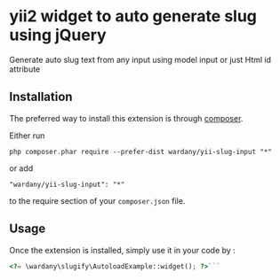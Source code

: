 yii2 widget to auto generate slug using jQuery
==============================================
Generate auto slug text from any input using model input or just Html id attribute

Installation
------------

The preferred way to install this extension is through [composer](http://getcomposer.org/download/).

Either run

```
php composer.phar require --prefer-dist wardany/yii-slug-input "*"
```

or add

```
"wardany/yii-slug-input": "*"
```

to the require section of your `composer.json` file.


Usage
-----

Once the extension is installed, simply use it in your code by  :

```php
<?= \wardany\slugify\AutoloadExample::widget(); ?>```